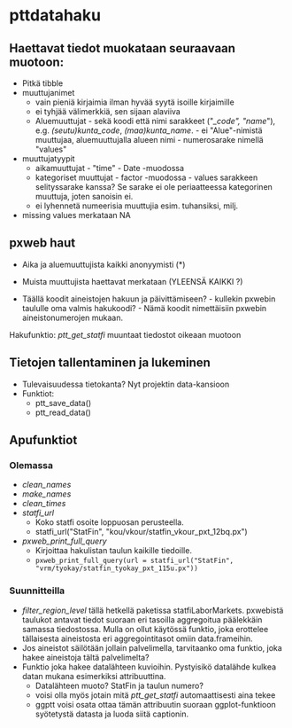 
# pttdatahaku

<!-- badges: start -->
<!-- badges: end -->


## Haettavat tiedot muokataan seuraavaan muotoon:

 - Pitkä tibble
 - muuttujanimet
     - vain pieniä kirjaimia ilman hyvää syytä isoille kirjaimille
     - ei tyhjää välimerkkiä, sen sijaan alaviiva
     - Aluemuuttujat
            - sekä koodi että nimi sarakkeet ("*_code", "*_name_"), e.g. _(seutu)kunta_code_, _(maa)kunta_name_. 
            - ei "Alue"-nimistä muuttujaa, aluemuuttujalla alueen nimi
            - numerosarake nimellä "values"
  - muuttujatyypit
      - aikamuuttujat
            - "time"
            - Date -muodossa
      - kategoriset muuttujat
            - factor -muodossa
            - values sarakkeen selityssarake kanssa? Se sarake ei ole periaatteessa kategorinen muuttuja, joten sanoisin ei.
      - ei lyhennetä numeerisia muuttujia esim. tuhansiksi, milj. 
  - missing values merkataan NA


## pxweb haut

- Aika ja aluemuuttujista kaikki anonyymisti (*)
- Muista muuttujista haettavat merkataan (YLEENSÄ KAIKKI ?)

- Täällä koodit aineistojen hakuun ja päivittämiseen?
      - kullekin pxwebin taululle oma valmis hakukoodi?
      - Nämä koodit nimettäisiin pxwebin aineistonumerojen mukaan.
        
Hakufunktio:
  *ptt_get_statfi* muuntaat tiedostot oikeaan muotoon
  
## Tietojen tallentaminen ja lukeminen

- Tulevaisuudessa tietokanta? Nyt projektin data-kansioon
- Funktiot:
   - ptt_save_data()
   - ptt_read_data()



        
## Apufunktiot
  ### Olemassa
   - *clean_names*
   - *make_names*
   - *clean_times*
   - *statfi_url* 
      - Koko statfi osoite loppuosan perusteella.
      - statfi_url("StatFin", "kou/vkour/statfin_vkour_pxt_12bq.px")
   - *pxweb_print_full_query* 
      - Kirjoittaa hakulistan taulun kaikille tiedoille.
      - `pxweb_print_full_query(url = statfi_url("StatFin", "vrm/tyokay/statfin_tyokay_pxt_115u.px"))`
  ### Suunnitteilla
   - *filter_region_level* tällä hetkellä paketissa statfiLaborMarkets. pxwebistä taulukot antavat tiedot suoraan eri tasoilla aggregoitua päälekkäin samassa tiedostossa. Mulla on ollut käytössä funktio, joka erottelee tällaisesta aineistosta eri aggregointitasot omiin data.frameihin. 
   - Jos aineistot säilötään jollain palvelimella, tarvitaanko oma funktio, joka hakee aineistoja tältä palvelimelta?
   - Funktio joka hakee datalähteen kuvioihin. Pystyisikö datalähde kulkea datan mukana esimerkiksi attribuuttina. 
        - Datalähteen muoto? StatFin ja taulun numero?
        - voisi olla myös jotain mitä *ptt_get_statfi* automaattisesti aina tekee
        - ggptt voisi osata ottaa tämän attribuutin suoraan ggplot-funktioon syötetystä datasta ja luoda siitä captionin. 
